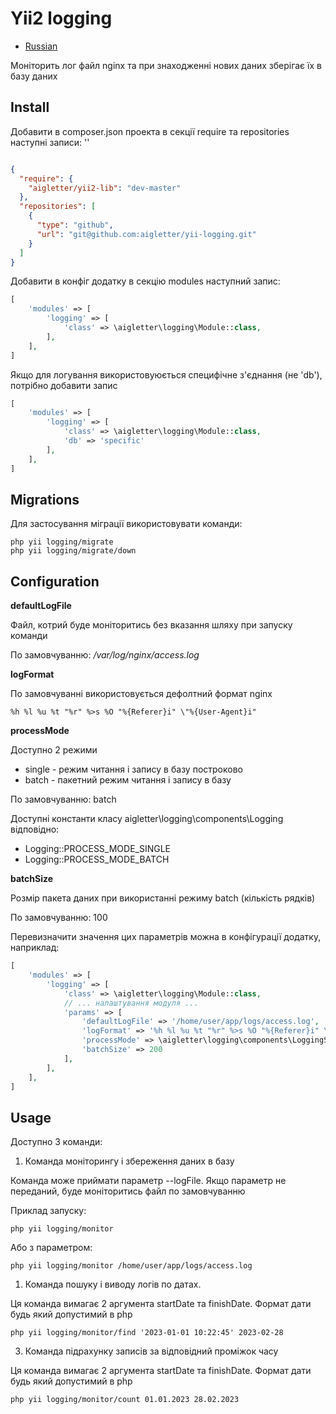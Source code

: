 # Yii2 logging

- [Russian](https://github.com/aigletter/yii-logging/tree/master/docs/readme-ru.md)

Моніторить лог файл nginx та при знаходженні нових даних зберігає їх в базу даних

## Install

Добавити в composer.json проекта в секції require та repositories наступні записи:
''
```json

{
  "require": {
    "aigletter/yii2-lib": "dev-master"
  },
  "repositories": [
    {
      "type": "github",
      "url": "git@github.com:aigletter/yii-logging.git"
    }
  ]
}
```

Добавити в конфіг додатку в секцію modules наступний запис:

```php
[
    'modules' => [
        'logging' => [
            'class' => \aigletter\logging\Module::class,
        ],
    ],
]
```

Якщо для логування використовуюється специфічне з'єднання (не 'db'), потрібно добавити запис

```php
[
    'modules' => [
        'logging' => [
            'class' => \aigletter\logging\Module::class,
            'db' => 'specific'
        ],
    ],
]
```

## Migrations

Для застосування міграції використовувати команди:

~~~
php yii logging/migrate
php yii logging/migrate/down
~~~

## Configuration

**defaultLogFile**

Файл, котрий буде моніторитись без вказання шляху при запуску команди

По замовчуванню: _/var/log/nginx/access.log_

**logFormat**

По замовчуванні використовується дефолтний формат nginx

`%h %l %u %t "%r" %>s %O "%{Referer}i" \"%{User-Agent}i"`

**processMode**

Доступно 2 режими 

* single - режим читання і запису в базу построково
* batch - пакетний режим читання і запису в базу

По замовчуванню: batch

Доступні константи класу aigletter\logging\components\Logging відповідно:

* Logging::PROCESS_MODE_SINGLE
* Logging::PROCESS_MODE_BATCH 

**batchSize**

Розмір пакета даних при використанні режиму batch (кількість рядків)

По замовчуванню: 100

Перевизначити значення цих параметрів можна в конфігурації додатку, наприклад:

```php
[
    'modules' => [
        'logging' => [
            'class' => \aigletter\logging\Module::class,
            // ... налаштування модуля ...
            'params' => [
                'defaultLogFile' => '/home/user/app/logs/access.log',
                'logFormat' => '%h %l %u %t "%r" %>s %O "%{Referer}i" \"%{User-Agent}i"',
                'processMode' => \aigletter\logging\components\LoggingService::PROCESS_MODE_BATCH,
                'batchSize' => 200
            ],
        ],
    ],
]
```

## Usage

Доступно 3 команди:

1. Команда моніторингу і збереження даних в базу
    
Команда може приймати параметр --logFile.
Якщо параметр не переданий, буде моніторитись файл по замовчуванню

Приклад запуску:
```
php yii logging/monitor
```
Або з параметром:
```
php yii logging/monitor /home/user/app/logs/access.log
```

1. Команда пошуку і виводу логів по датах.

Ця команда вимагає 2 аргумента startDate та finishDate. Формат дати будь який допустимий в php

```
php yii logging/monitor/find '2023-01-01 10:22:45' 2023-02-28
```

3. Команда підрахунку записів за відповідний проміжок часу

Ця команда вимагає 2 аргумента startDate та finishDate. Формат дати будь який допустимий в php

```
php yii logging/monitor/count 01.01.2023 28.02.2023
```